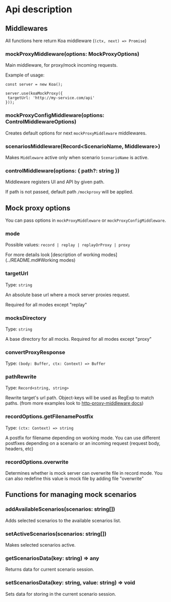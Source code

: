 # Api description

## Middlewares

All functions here return Koa middleware (`(ctx, next) => Promise`)

### mockProxyMiddleware(options: MockProxyOptions)

Main middleware, for proxy/mock incoming requests.

Example of usage:

```
const server = new Koa();

server.use(koaMockProxy({
 targetUrl: 'http://my-service.com/api'
}));
```

### mockProxyConfigMiddleware(options: ControlMiddlewareOptions)

Creates default options for next `mockProxyMiddleware` middlewares.

### scenariosMiddleware(Record<ScenarioName, Middleware>)

Makes `Middleware` active only when scenario `ScenarioName` is active.

### controlMiddleware(options: { path?: string })

Middleware registers UI and API by given path.

If path is not passed, default path `/mockproxy` will be applied.

## Mock proxy options

You can pass options in `mockProxyMiddleware` or `mockProxyConfigMiddleware`.

### mode

Possible values: `record | replay | replayOrProxy | proxy`

For more details look [description of working modes](../README.md#Working modes)

### targetUrl

Type: `string`

An absolute base url where a mock server proxies request.

Required for all modes except "replay"

### mocksDirectory

Type: `string`

A base directory for all mocks.
Required for all modes except "proxy"

### convertProxyResponse

Type: `(body: Buffer, ctx: Context) => Buffer`


### pathRewrite

Type: `Record<string, string>`

Rewrite target's url path. Object-keys will be used as RegExp to match paths.
(from more examples look to [http-proxy-middleware docs](https://github.com/chimurai/http-proxy-middleware#pathrewrite-objectfunction))

### recordOptions.getFilenamePostfix

Type: `(ctx: Context) => string`

A postfix for filename depending on working mode.
You can use different postfixes depending on a scenario or an incoming request (request body, headers, etc)

### recordOptions.overwrite

Determines whether is mock server can overwrite file in record mode.
You can also redefine this value is mock file by adding file "overwrite"

## Functions for managing mock scenarios

### addAvailableScenarios(scenarios: string[])

Adds selected scenarios to the available scenarios list.

### setActiveScenarios(scenarios: string[])

Makes selected scenarios active.

### getScenariosData(key: string) => any

Returns data for current scenario session.

### setScenariosData(key: string, value: string) => void

Sets data for storing in the current scenario session.
